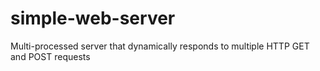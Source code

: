 # simple-web-server
Multi-processed server that dynamically responds to multiple HTTP GET and POST requests
